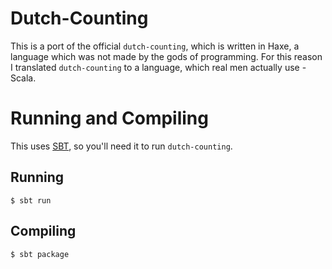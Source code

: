 # Dutch-Counting

This is a port of the official `dutch-counting`, which is written in Haxe, a language which was not made by the gods of programming.
For this reason I translated `dutch-counting` to a language, which real men actually use - Scala.

# Running and Compiling

This uses [SBT](https://www.scala-sbt.org/), so you'll need it to run `dutch-counting`.

## Running

```shell
$ sbt run
```

## Compiling

```shell
$ sbt package
```